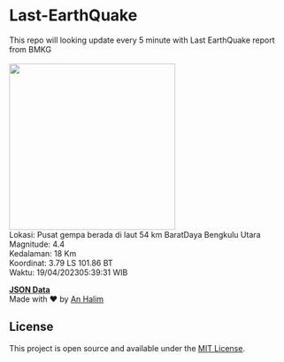 # Last-EarthQuake
This repo will looking update every 5 minute with Last EarthQuake report from BMKG
<br>
<br>
<img src="https://ews.bmkg.go.id/TEWS/data/20230419053931.mmi.jpg?43891fqu3kyq67bu83sdc6j" width="300"/>
<br>
Lokasi: Pusat gempa berada di laut 54 km BaratDaya Bengkulu Utara <br>
Magnitude: 4.4 <br>
Kedalaman: 18 Km <br>
Koordinat: 3.79 LS 101.86 BT <br>
Waktu: 19/04/202305:39:31 WIB <br>

<a href="./data/data.json">**JSON Data**</a>
<br>
Made with ❤️ by <a href="https://github.com/an-halim">An Halim</a>
## License

This project is open source and available under the [MIT License](LICENSE).
